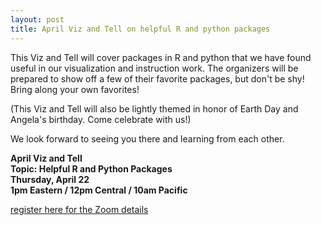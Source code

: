 ```yaml
---
layout: post
title: April Viz and Tell on helpful R and python packages
---
```

This Viz and Tell will cover packages in R and python that we have found useful in our visualization and instruction work. The organizers will be prepared to show off a few of their favorite packages, but don't be shy! Bring along your own favorites!

(This Viz and Tell will also be lightly themed in honor of Earth Day and Angela's birthday. Come celebrate with us!)

We look forward to seeing you there and learning from each other.

**April Viz and Tell    
Topic: Helpful R and Python Packages    
Thursday, April 22    
1pm Eastern / 12pm Central / 10am Pacific**

[register here for the Zoom details](https://duke.zoom.us/meeting/register/tJEsc-ivpz0uE9wAjVScFX59AeWaWdrwLPuD)
